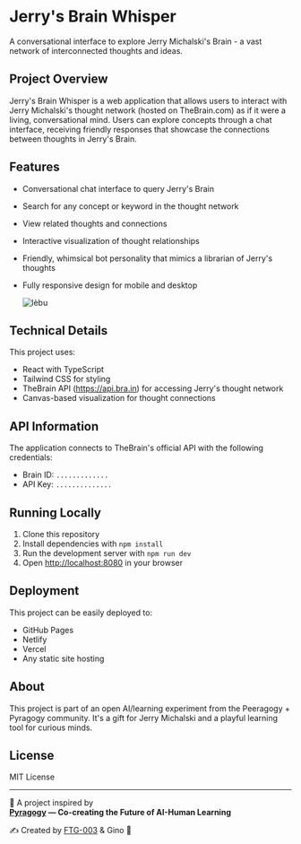 
# Jerry's Brain Whisper

A conversational interface to explore Jerry Michalski's Brain - a vast network of interconnected thoughts and ideas.

## Project Overview

Jerry's Brain Whisper is a web application that allows users to interact with Jerry Michalski's thought network (hosted on TheBrain.com) as if it were a living, conversational mind. Users can explore concepts through a chat interface, receiving friendly responses that showcase the connections between thoughts in Jerry's Brain.


## Features

- Conversational chat interface to query Jerry's Brain
- Search for any concept or keyword in the thought network
- View related thoughts and connections
- Interactive visualization of thought relationships
- Friendly, whimsical bot personality that mimics a librarian of Jerry's thoughts
- Fully responsive design for mobile and desktop

  ![lèbu](https://github.com/FTG-003/jerrys-brain-whisper/raw/main/src/images/lèbu.png)

## Technical Details

This project uses:
- React with TypeScript
- Tailwind CSS for styling
- TheBrain API (https://api.bra.in) for accessing Jerry's thought network
- Canvas-based visualization for thought connections

## API Information

The application connects to TheBrain's official API with the following credentials:
- Brain ID: `.............`
- API Key: `..............`

## Running Locally

1. Clone this repository
2. Install dependencies with `npm install`
3. Run the development server with `npm run dev`
4. Open [http://localhost:8080](http://localhost:8080) in your browser

## Deployment

This project can be easily deployed to:
- GitHub Pages
- Netlify
- Vercel
- Any static site hosting

## About

This project is part of an open AI/learning experiment from the Peeragogy + Pyragogy community. It's a gift for Jerry Michalski and a playful learning tool for curious minds.

## License

MIT License

---

🧠 A project inspired by  
**[Pyragogy](https://pyragogy.org) — Co-creating the Future of AI-Human Learning**

✍️ Created by [FTG-003](https://github.com/FTG-003) & Gino 🤖  
